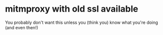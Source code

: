 # mitmproxy with old ssl available

You probably don't want this unless you (think you) know what you're doing (and even then!)
